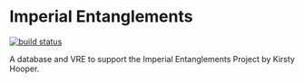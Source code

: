 # Imperial Entanglements

[![build status](https://actechlab.warwick.ac.uk/digital-humanities/imperial-entanglements/badges/master/build.svg)](https://actechlab.warwick.ac.uk/digital-humanities/imperial-entanglements/commits/master)

A database and VRE to support the Imperial Entanglements Project by Kirsty Hooper.